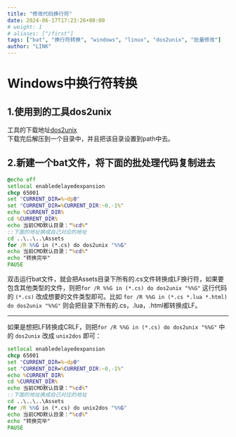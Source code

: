 ```yaml
---
title: "修改代码换行符"
date: 2024-06-17T17:23:26+08:00
# weight: 1
# aliases: ["/first"]
tags: ["bat", "换行符转换", "windows", "linux", "dos2unix", "批量修改"]
author: "LINK"
---
```


# Windows中换行符转换

## 1.使用到的工具dos2unix
工具的下载地址[dos2unix](https://dos2unix.sourceforge.io/dos2unix/zh_CN/man1/dos2unix.htm)   
下载完后解压到一个目录中，并且把该目录设置到path中去。

## 2.新建一个bat文件，将下面的批处理代码复制进去
``` bat
@echo off
setlocal enabledelayedexpansion
chcp 65001
set "CURRENT_DIR=%~dp0"
set "CURRENT_DIR=%CURRENT_DIR:~0,-1%"
echo %CURRENT_DIR%
cd %CURRENT_DIR%
echo 当前CMD默认目录："%cd%"
::下面的地址换成自己对应的地址
cd ..\..\..\Assets
for /R %%G in (*.cs) do dos2unix "%%G"
echo 当前CMD默认目录："%cd%"
echo "转换完毕"
PAUSE
```
双击运行bat文件，就会把Assets目录下所有的.cs文件转换成LF换行符，如果要包含其他类型的文件，则把`for /R %%G in (*.cs) do dos2unix "%%G"` 这行代码的 `(*.cs)` 改成想要的文件类型即可。比如 `for /R %%G in (*.cs *.lua *.html) do dos2unix "%%G"` 则会把目录下所有的.cs，.lua，.html都转换成LF。   
***
如果是想把LF转换成CRLF，则把`for /R %%G in (*.cs) do dos2unix "%%G"` 中的 `dos2unix` 改成 `unix2dos` 即可：   
``` bat @echo off
setlocal enabledelayedexpansion
chcp 65001
set "CURRENT_DIR=%~dp0"
set "CURRENT_DIR=%CURRENT_DIR:~0,-1%"
echo %CURRENT_DIR%
cd %CURRENT_DIR%
echo 当前CMD默认目录："%cd%"
::下面的地址换成自己对应的地址
cd ..\..\..\Assets
for /R %%G in (*.cs) do unix2dos "%%G"
echo 当前CMD默认目录："%cd%"
echo "转换完毕"
PAUSE
```
